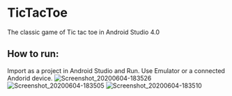 # TicTacToe
The classic game of Tic tac toe in Android Studio 4.0
## How to run:
Import as a project in Android Studio and Run.
Use Emulator or a connected Andorid device.
![Screenshot_20200604-183526](https://user-images.githubusercontent.com/48234795/83760487-a280af80-a692-11ea-8436-f8fd8377e84c.jpg)
![Screenshot_20200604-183505](https://user-images.githubusercontent.com/48234795/83760490-a3b1dc80-a692-11ea-9f50-2addd6a075d5.jpg)
![Screenshot_20200604-183510](https://user-images.githubusercontent.com/48234795/83760495-a57ba000-a692-11ea-902c-85195bdb6d52.jpg)
